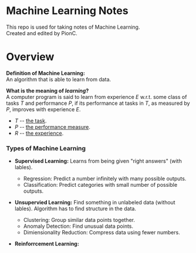 # Machine Learning Notes
This repo is used for taking notes of Machine Learning.  
Created and edited by PionC.

# Overview
  **Definition of Machine Learning:**  
An algorithm that is able to learn from data.

  **What is the meaning of *learning*?**  
A computer program is said to learn from experience *E* w.r.t. some class of tasks *T* and performance *P*, if its performance at tasks in *T*, as measured by *P*, improves with experience *E*.
  * *T* -- [the task]().
  * *P* -- [the performance measure]().
  * *R* -- [the experience]().

### **Types of Machine Learning**
* **Supervised Learning:**
Learns from being given "right answers" (with lables). 
  * Regression: Predict a number infinitely with many possible outputs.
  * Classification: Predict categories with small number of possible outputs.


* **Unsupervied Learning:**
Find something in unlabeled data (without lables). Algorithm has to find structure in the data.
    * Clustering: Group similar data points together.
    * Anomaly Detection: Find unusual data points.
    * Dimiensionality Reduction: Compress data using fewer numbers.

* **Reinforrcement Learning:**